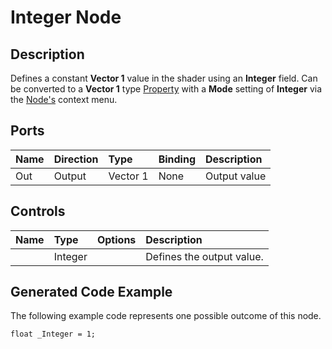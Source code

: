 # Integer Node

## Description

Defines a constant **Vector 1** value in the shader using an **Integer** field. Can be converted to a **Vector 1** type [Property](Property-Types.md) with a **Mode** setting of **Integer** via the [Node's](Node.md) context menu.

## Ports

| Name        | Direction           | Type  | Binding | Description |
|:------------ |:-------------|:-----|:---|:---|
| Out | Output      |    Vector 1 | None | Output value |

## Controls

| Name        | Type           | Options  | Description |
|:------------ |:-------------|:-----|:---|
|       | Integer |  | Defines the output value. |

## Generated Code Example

The following example code represents one possible outcome of this node.

```
float _Integer = 1;
```